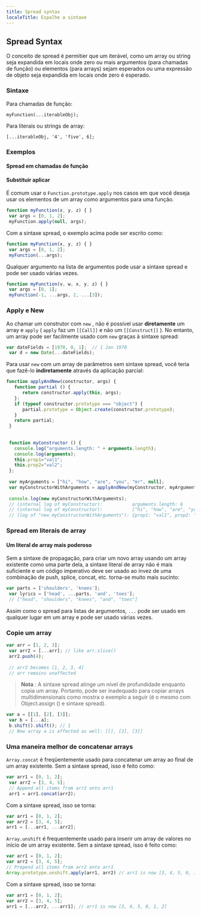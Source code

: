 ```yaml
---
title: Spread syntax
localeTitle: Espalhe a sintaxe
---
```

## Spread Syntax

O conceito de spread é permitier que um iterável, como um array ou string seja expandida em locais onde zero ou mais argumentos (para chamadas de função) ou elementos (para arrays) sejam esperados ou uma expressão de objeto seja expandida em locais onde zero é esperado.

### Sintaxe

Para chamadas de função:
```
myFunction(...iterableObj); 
```

Para literais ou strings de array:
```
[...iterableObj, '4', 'five', 6]; 
```

### Exemplos

#### Spread em chamadas de função

#### Substituir aplicar

É comum usar o `Function.prototype.apply` nos casos em que você deseja usar os elementos de um array como argumentos para uma função.
```js
function myFunction(x, y, z) { } 
 var args = [0, 1, 2]; 
 myFunction.apply(null, args); 
```

Com a sintaxe spread, o exemplo acima pode ser escrito como:
```js
function myFunction(x, y, z) { } 
 var args = [0, 1, 2]; 
 myFunction(...args); 
```

Qualquer argumento na lista de argumentos pode usar a sintaxe spread e pode ser usado várias vezes.
```js
function myFunction(v, w, x, y, z) { } 
 var args = [0, 1]; 
 myFunction(-1, ...args, 2, ...[3]); 
```

### Apply e New

Ao chamar um construtor com `new` , não é possível usar **diretamente** um array e `apply` ( `apply` faz um `[[Call]]` e não um `[[Construct]]` ). No entanto, um array pode ser facilmente usado com `new` graças à sintaxe spread:
```js
var dateFields = [1970, 0, 1];  // 1 Jan 1970 
 var d = new Date(...dateFields); 
```

Para usar `new` com um array de parâmetros sem sintaxe spread, você teria que fazê-lo **indiretamente** através da aplicação parcial:
```js
function applyAndNew(constructor, args) { 
   function partial () { 
      return constructor.apply(this, args); 
   }; 
   if (typeof constructor.prototype === "object") { 
      partial.prototype = Object.create(constructor.prototype); 
   } 
   return partial; 
 } 
 
 
 function myConstructor () { 
   console.log("arguments.length: " + arguments.length); 
   console.log(arguments); 
   this.prop1="val1"; 
   this.prop2="val2"; 
 }; 
 
 var myArguments = ["hi", "how", "are", "you", "mr", null]; 
 var myConstructorWithArguments = applyAndNew(myConstructor, myArguments); 
 
 console.log(new myConstructorWithArguments); 
 // (internal log of myConstructor):           arguments.length: 6 
 // (internal log of myConstructor):           ["hi", "how", "are", "you", "mr", null] 
 // (log of "new myConstructorWithArguments"): {prop1: "val1", prop2: "val2"} 
```

### Spread em literais de array

#### Um literal de array mais poderoso

Sem a sintaxe de propagação, para criar um novo array usando um array existente como uma parte dela, a sintaxe literal de array não é mais suficiente e um código imperativo deve ser usado ao invez de uma combinação de push, splice, concat, etc. torna-se muito mais sucinto:
```js
var parts = ['shoulders', 'knees']; 
 var lyrics = ['head', ...parts, 'and', 'toes']; 
 // ["head", "shoulders", "knees", "and", "toes"] 
```

Assim como o spread para listas de argumentos, `...` pode ser usado em qualquer lugar em um array e pode ser usado várias vezes.

### Copie um array
```js
var arr = [1, 2, 3]; 
 var arr2 = [...arr]; // like arr.slice() 
 arr2.push(4); 
 
 // arr2 becomes [1, 2, 3, 4] 
 // arr remains unaffected 
```

> **Nota** : A sintaxe spread atinge um nível de profundidade enquanto copia um array. Portanto, pode ser inadequado para copiar arrays multidimensionais como mostra o exemplo a seguir (é o mesmo com Object.assign () e sintaxe spread).
```js
var a = [[1], [2], [3]]; 
 var b = [...a]; 
 b.shift().shift(); // 1 
 // Now array a is affected as well: [[], [2], [3]] 
```

### Uma maneira melhor de concatenar arrays

`Array.concat` é freqüentemente usado para concatenar um array ao final de um array existente. Sem a sintaxe spread, isso é feito como:
```js
var arr1 = [0, 1, 2]; 
 var arr2 = [3, 4, 5]; 
 // Append all items from arr2 onto arr1 
 arr1 = arr1.concat(arr2); 
```

Com a sintaxe spread, isso se torna:
```js
var arr1 = [0, 1, 2]; 
var arr2 = [3, 4, 5]; 
arr1 = [...arr1, ...arr2]; 
```

`Array.unshift` é frequentemente usado para inserir um array de valores no início de um array existente. Sem a sintaxe spread, isso é feito como:
```js
var arr1 = [0, 1, 2]; 
var arr2 = [3, 4, 5]; 
// Prepend all items from arr2 onto arr1 
Array.prototype.unshift.apply(arr1, arr2) // arr1 is now [3, 4, 5, 0, 1, 2] 
```

Com a sintaxe spread, isso se torna:
```js
var arr1 = [0, 1, 2]; 
var arr2 = [3, 4, 5]; 
arr1 = [...arr2, ...arr1]; // arr1 is now [3, 4, 5, 0, 1, 2] 
```
